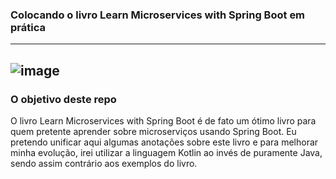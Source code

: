 ### Colocando o livro Learn Microservices with Spring Boot em prática

-----
![image](https://user-images.githubusercontent.com/42384045/76806844-5162cd00-67c1-11ea-8168-2033de3837ba.png)
-----

### O objetivo deste repo
O livro Learn Microservices with Spring Boot é de fato um ótimo livro para quem pretente aprender sobre microserviços usando Spring Boot. Eu pretendo unificar aqui algumas anotações sobre este livro e para melhorar minha evolução, irei utilizar a linguagem Kotlin ao invés de puramente Java, sendo assim contrário aos exemplos do livro.
